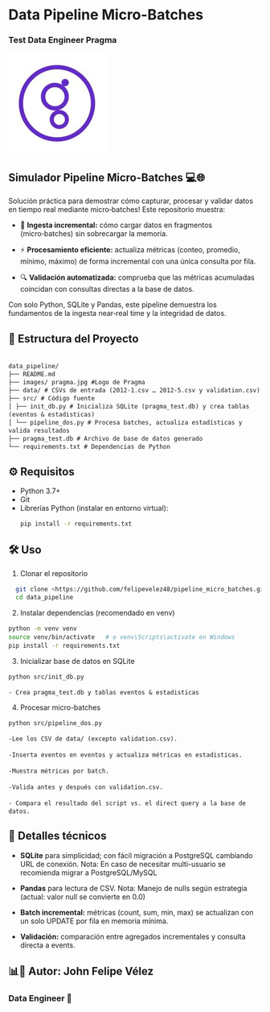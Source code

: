 # Data Pipeline Micro-Batches
### Test Data Engineer Pragma
![Logo pragma](images/pragma.jpg)


## Simulador Pipeline Micro-Batches 💻🌐

Solución práctica para demostrar cómo capturar, procesar y validar datos en tiempo real mediante micro‑batches! Este repositorio muestra:

- 🌟 **Ingesta incremental:** cómo cargar datos en fragmentos (micro‑batches) sin sobrecargar la memoria.

- ⚡ **Procesamiento eficiente:** actualiza métricas (conteo, promedio, mínimo, máximo) de forma incremental con una única consulta por fila.

- 🔍 **Validación automatizada:** comprueba que las métricas acumuladas coincidan con consultas directas a la base de datos.

Con solo Python, SQLite y Pandas, este pipeline demuestra los fundamentos de la ingesta near‑real time y la integridad de datos.


## 📂 Estructura del Proyecto

```plaintext

data_pipeline/
├── README.md
├── images/ pragma.jpg #Logo de Pragma
├── data/ # CSVs de entrada (2012-1.csv … 2012-5.csv y validation.csv)
├── src/ # Código fuente
│ ├── init_db.py # Inicializa SQLite (pragma_test.db) y crea tablas (eventos & estadisticas)
│ └── pipeline_dos.py # Procesa batches, actualiza estadísticas y valida resultados
├── pragma_test.db # Archivo de base de datos generado
└── requirements.txt # Dependencias de Python
```

## ⚙️ Requisitos

- Python 3.7+  
- Git  
- Librerías Python (instalar en entorno virtual):
  ```bash
  pip install -r requirements.txt
  ```

## 🛠️ Uso
1. Clonar el repositorio
```bash
  git clone <https://github.com/felipevelez48/pipeline_micro_batches.git>
  cd data_pipeline
```

2. Instalar dependencias (recomendado en venv)
```bash
python -m venv venv
source venv/bin/activate   # o venv\Scripts\activate en Windows
pip install -r requirements.txt
```

3. Inicializar base de datos en SQLite
```bash
python src/init_db.py
```
    - Crea pragma_test.db y tablas eventos & estadisticas

4. Procesar micro-batches
```bash
python src/pipeline_dos.py
```
    -Lee los CSV de data/ (excepto validation.csv).

    -Inserta eventos en eventos y actualiza métricas en estadisticas.

    -Muestra métricas por batch.

    -Valida antes y después con validation.csv.

    - Compara el resultado del script vs. el direct query a la base de datos.

## 🧩 Detalles técnicos

- **SQLite** para simplicidad; con fácil migración a PostgreSQL cambiando URL de conexión.
        Nota: En caso de necesitar multi-usuario se recomienda migrar a PostgreSQL/MySQL

- **Pandas** para lectura de CSV.
        Nota: Manejo de nulls según estrategia (actual: valor null se convierte en 0.0)

- **Batch incremental:** métricas (count, sum, min, max) se actualizan con un solo UPDATE por fila en memoria mínima.

- **Validación:** comparación entre agregados incrementales y consulta directa a events.


## 📊🤖 Autor: John Felipe Vélez

### Data Engineer 💜


